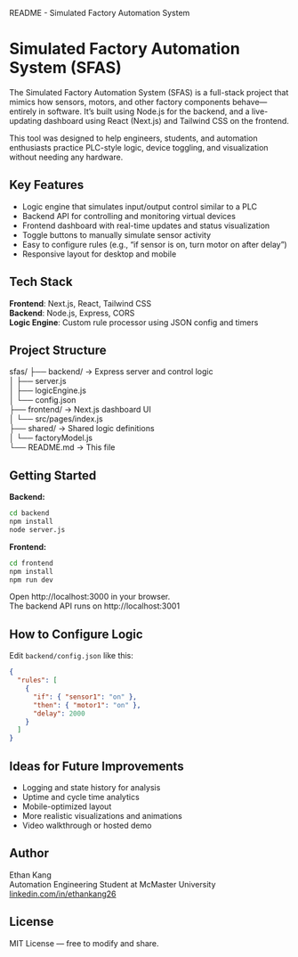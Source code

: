 README - Simulated Factory Automation System

Simulated Factory Automation System (SFAS)
==========================================

The Simulated Factory Automation System (SFAS) is a full-stack project that mimics how sensors, motors, and other factory components behave—entirely in software. It’s built using Node.js for the backend, and a live-updating dashboard using React (Next.js) and Tailwind CSS on the frontend.

This tool was designed to help engineers, students, and automation enthusiasts practice PLC-style logic, device toggling, and visualization without needing any hardware.

Key Features
------------
- Logic engine that simulates input/output control similar to a PLC
- Backend API for controlling and monitoring virtual devices
- Frontend dashboard with real-time updates and status visualization
- Toggle buttons to manually simulate sensor activity
- Easy to configure rules (e.g., “if sensor is on, turn motor on after delay”)
- Responsive layout for desktop and mobile

Tech Stack
----------
**Frontend**: Next.js, React, Tailwind CSS  
**Backend**: Node.js, Express, CORS  
**Logic Engine**: Custom rule processor using JSON config and timers

Project Structure
-----------------
sfas/
├── backend/              → Express server and control logic  
│   ├── server.js  
│   ├── logicEngine.js  
│   └── config.json  
├── frontend/             → Next.js dashboard UI  
│   └── src/pages/index.js  
├── shared/               → Shared logic definitions  
│   └── factoryModel.js  
└── README.md             → This file  

Getting Started
---------------

**Backend:**
```bash
cd backend
npm install
node server.js
```

**Frontend:**
```bash
cd frontend
npm install
npm run dev
```

Open http://localhost:3000 in your browser.  
The backend API runs on http://localhost:3001

How to Configure Logic
----------------------

Edit `backend/config.json` like this:

```json
{
  "rules": [
    {
      "if": { "sensor1": "on" },
      "then": { "motor1": "on" },
      "delay": 2000
    }
  ]
}
```

Ideas for Future Improvements
-----------------------------
- Logging and state history for analysis
- Uptime and cycle time analytics
- Mobile-optimized layout
- More realistic visualizations and animations
- Video walkthrough or hosted demo

Author
------
Ethan Kang  
Automation Engineering Student at McMaster University  
[linkedin.com/in/ethankang26](https://www.linkedin.com/in/ethankang26)

License
-------
MIT License — free to modify and share.

